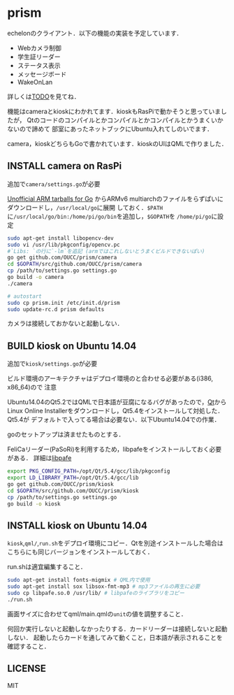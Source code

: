 # prism
echelonのクライアント．以下の機能の実装を予定しています．

* Webカメラ制御
* 学生証リーダー
* ステータス表示
* メッセージボード
* WakeOnLan

詳しくは[TODO](TODO.md)を見てね．

機能はcameraとkioskにわかれてます．kioskもRasPiで動かそうと思っていましたが，
Qtのコードのコンパイルとかコンパイルとかコンパイルとかうまくいかないので諦めて
部室にあったネットブックにUbuntu入れてしのいでます．

camera，kioskどちらもGoで書かれています．kioskのUIはQMLで作りました．

## INSTALL camera on RasPi
追加で`camera/settings.go`が必要

[Unofficial ARM tarballs for Go](http://dave.cheney.net/unofficial-arm-tarballs)
からARMv6 multiarchのファイルをらずぱいにダウンロードし，`/usr/local/go`に展開
しておく．`$PATH`に`/usr/local/go/bin:/home/pi/go/bin`を追加し，`$GOPATH`を
`/home/pi/go`に設定

```bash
sudo apt-get install libopencv-dev
sudo vi /usr/lib/pkgconfig/opencv.pc
#`Libs: `の行に`-lm`を追記 (armではこれしないとうまくビルドできないぽい)
go get github.com/OUCC/prism/camera
cd $GOPATH/src/github.com/OUCC/prism/camera
cp /path/to/settings.go settings.go
go build -o camera
./camera

# autostart
sudo cp prism.init /etc/init.d/prism
sudo update-rc.d prism defaults
```

カメラは接続しておかないと起動しない．

## BUILD kiosk on Ubuntu 14.04
追加で`kiosk/settings.go`が必要

ビルド環境のアーキテクチャはデプロイ環境のと合わせる必要がある(i386, x86\_64)ので
注意

Ubuntu14.04のQt5.2ではQMLで日本語が豆腐になるバグがあったので，[Qt](qt.io)から
Linux Online Installerをダウンロードし，Qt5.4をインストールして対処した．Qt5.4が
デフォルトで入ってる場合は必要ない．以下Ubuntu14.04での作業．

goのセットアップは済ませたものとする．

FeliCaリーダー(PaSoRi)を利用するため，libpafeをインストールしておく必要がある．
詳細は[libpafe](http://homepage3.nifty.com/slokar/pasori/libpafe.html)

```bash
export PKG_CONFIG_PATH=/opt/Qt/5.4/gcc/lib/pkgconfig
export LD_LIBRARY_PATH=/opt/Qt/5.4/gcc/lib
go get github.com/OUCC/prism/kiosk
cd $GOPATH/src/github.com/OUCC/prism/kiosk
cp /path/to/settings.go settings.go
go build -o kiosk
```

## INSTALL kiosk on Ubuntu 14.04
`kiosk`,`qml/`,`run.sh`をデプロイ環境にコピー．Qtを別途インストールした場合は
こちらにも同じバージョンをインストールしておく．

run.shは適宜編集すること．

```bash
sudo apt-get install fonts-migmix # QML内で使用
sudo apt-get install sox libsox-fmt-mp3 # mp3ファイルの再生に必要
sudo cp libpafe.so.0 /usr/lib/ # libpafeのライブラリをコピー
./run.sh
```

画面サイズに合わせてqml/main.qmlの`unit`の値を調整すること．

何回か実行しないと起動しなかったりする．カードリーダーは接続しないと起動しない．
起動したらカードを通してみて動くこと，日本語が表示されることを確認すること．

## LICENSE
MIT
